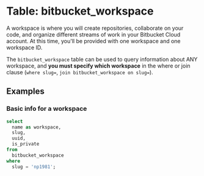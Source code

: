 # Table: bitbucket_workspace

A workspace is where you will create repositories, collaborate on your code, and organize different streams of work in your Bitbucket Cloud account. At this time, you'll be provided with one workspace and one workspace ID.

The `bitbucket_workspace` table can be used to query information about ANY workspace, and **you must specify which workspace** in the where or join clause (`where slug=`, `join bitbucket_workspace on slug=`).

## Examples

### Basic info for a workspace

```sql
select
  name as workspace,
  slug,
  uuid,
  is_private
from
  bitbucket_workspace
where
  slug = 'np1981';
```
